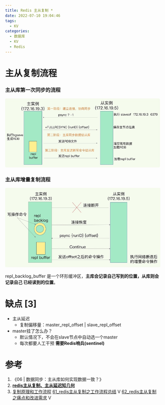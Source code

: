 ```yaml
---
title: Redis 主从复制 *
date: 2022-07-10 19:04:46
tags:
  - KV
categories:
  - 数据库
  - KV
  - Redis
---
```


<p></p>
<!-- more -->


# 主从复制流程
###  主从库第一次同步的流程
![r1](./images/r1.jpg)
   

### 主从库增量复制流程
![r2](./images/r2.jpg)                          

repl_backlog_buffer 是一个环形缓冲区，**主库会记录自己写到的位置，从库则会记录自己 已经读到的位置**。

# 缺点 [3]
+ 主从延迟
  - 复制偏移量：master_repl_offset | slave_repl_offset
+ master挂了怎么办？
  - 默认情况下，不会在slave节点中自动选一个master
  - 每次都要人工干预
    **需要Redis哨兵(sentinel)**

# 参考
1. 《06 | 数据同步：主从库如何实现数据一致？》
2. [**redis主从复制、主从延迟知几何**](https://www.cnblogs.com/niejunlei/p/12904984.html)
3. [复制原理和工作流程](https://github.com/www6v/Learning-in-practice/blob/master/Redis/8.Redis%E5%A4%8D%E5%88%B6(replica)/4.%E5%A4%8D%E5%88%B6%E5%8E%9F%E7%90%86%E5%92%8C%E5%B7%A5%E4%BD%9C%E6%B5%81%E7%A8%8B.md)
   [61_redis主从复制之工作流程总结](https://www.bilibili.com/video/BV13R4y1v7sP?p=61) V
   [62_redis主从复制之痛点和改进需求](https://www.bilibili.com/video/BV13R4y1v7sP?p=62) V